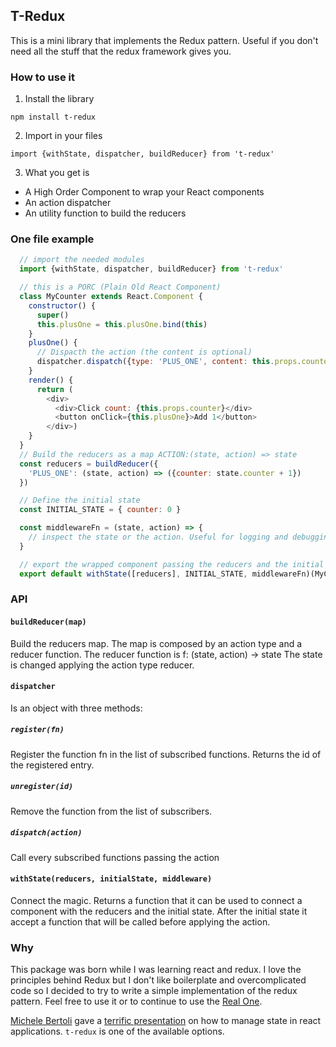 ## T-Redux

This is a mini library that implements the Redux pattern.
Useful if you don't need all the stuff that the redux framework gives you.

### How to use it
1) Install the library
  ```
  npm install t-redux
  ```

2) Import in your files
  ```
  import {withState, dispatcher, buildReducer} from 't-redux'
  ```

3) What you get is
  - A High Order Component to wrap your React components
  - An action dispatcher
  - An utility function to build the reducers

### One file example

  ```javascript
    // import the needed modules
    import {withState, dispatcher, buildReducer} from 't-redux'

    // this is a PORC (Plain Old React Component)
    class MyCounter extends React.Component {
      constructor() {
        super()
        this.plusOne = this.plusOne.bind(this)
      }
      plusOne() {
        // Dispacth the action (the content is optional)
        dispatcher.dispatch({type: 'PLUS_ONE', content: this.props.counter})
      }
      render() {
        return (
          <div>
            <div>Click count: {this.props.counter}</div>
            <button onClick={this.plusOne}>Add 1</button>
          </div>)
      }
    }
    // Build the reducers as a map ACTION:(state, action) => state
    const reducers = buildReducer({
      'PLUS_ONE': (state, action) => ({counter: state.counter + 1})
    })

    // Define the initial state
    const INITIAL_STATE = { counter: 0 }

    const middlewareFn = (state, action) => {
      // inspect the state or the action. Useful for logging and debugging or to store the events.
    }

    // export the wrapped component passing the reducers and the initial state
    export default withState([reducers], INITIAL_STATE, middlewareFn)(MyCounter)
  ```

### API

#### `buildReducer(map)`
Build the reducers map. The map is composed by an action type and a reducer function. The reducer function is  f: (state, action) -> state
The state is changed applying the action type reducer.

#### `dispatcher`
Is an object with three methods:
##### `register(fn)`
Register the function fn in the list of subscribed functions. Returns the id of the registered entry.
##### `unregister(id)`
Remove the function from the list of subscribers.
##### `dispatch(action)`
Call every subscribed functions passing the action

#### `withState(reducers, initialState, middleware)`
Connect the magic. Returns a function that it can be used to connect a component with the reducers and the initial state. After the initial state it accept a function that will be called before applying the action.


### Why
This package was born while I was learning react and redux. I love the principles behind Redux but I don't like boilerplate and overcomplicated code so I decided to try to write a simple implementation of the redux pattern.
Feel free to use it or to continue to use the [Real One](https://github.com/reactjs/redux).

[Michele Bertoli](https://github.com/MicheleBertoli) gave a [terrific presentation](https://speakerdeck.com/michelebertoli/setstate-ftw) on how to manage state in react applications. `t-redux` is one of the available options.
